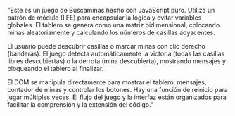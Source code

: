 "Este es un juego de Buscaminas hecho con JavaScript puro. Utiliza un patrón de módulo (IIFE) para encapsular la lógica y evitar variables globales. El tablero se genera como una matriz bidimensional, colocando minas aleatoriamente y calculando los números de casillas adyacentes.

El usuario puede descubrir casillas o marcar minas con clic derecho (banderas). El juego detecta automáticamente la victoria (todas las casillas libres descubiertas) o la derrota (mina descubierta), mostrando mensajes y bloqueando el tablero al finalizar.

El DOM se manipula directamente para mostrar el tablero, mensajes, contador de minas y controlar los botones. Hay una función de reinicio para jugar múltiples veces. El flujo del juego y la interfaz están organizados para facilitar la comprensión y la extensión del código." 